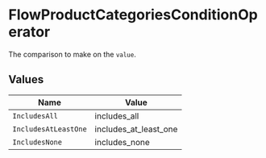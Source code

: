 # FlowProductCategoriesConditionOperator

The comparison to make on the `value`.


## Values

| Name                  | Value                 |
| --------------------- | --------------------- |
| `IncludesAll`         | includes_all          |
| `IncludesAtLeastOne`  | includes_at_least_one |
| `IncludesNone`        | includes_none         |
